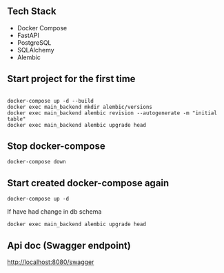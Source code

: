 ## Tech Stack

- Docker Compose
- FastAPI
- PostgreSQL
- SQLAlchemy
- Alembic

## Start project for the first time

```

docker-compose up -d --build
docker exec main_backend mkdir alembic/versions
docker exec main_backend alembic revision --autogenerate -m "initial table"
docker exec main_backend alembic upgrade head
```

## Stop docker-compose

```docker-compose down```

## Start created docker-compose again

```docker-compose up -d```

If have had change in db schema

```docker exec main_backend alembic upgrade head```

## Api doc (Swagger endpoint) 

[http://localhost:8080/swagger](http://localhost:8080/swagger)
